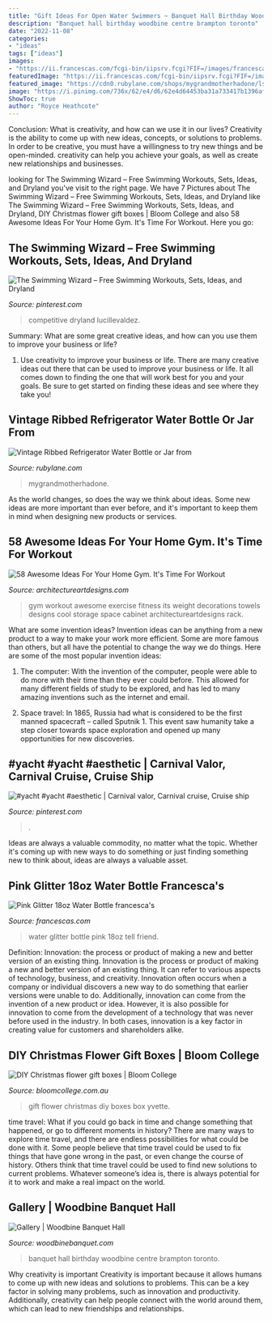 ```yaml
---
title: "Gift Ideas For Open Water Swimmers ~ Banquet Hall Birthday Woodbine Centre Brampton Toronto"
description: "Banquet hall birthday woodbine centre brampton toronto"
date: "2022-11-08"
categories:
- "ideas"
tags: ["ideas"]
images:
- "https://ii.francescas.com/fcgi-bin/iipsrv.fcgi?FIF=/images/francescascollections/source/Gifts/F138189_gift-cl.tif&amp;wid=960&amp;cvt=jpeg"
featuredImage: "https://ii.francescas.com/fcgi-bin/iipsrv.fcgi?FIF=/images/francescascollections/source/Gifts/F138189_gift-cl.tif&amp;wid=960&amp;cvt=jpeg"
featured_image: "https://cdn0.rubylane.com/shops/mygrandmotherhadone/ls004515.1L.jpg"
image: "https://i.pinimg.com/736x/62/e4/d6/62e4d64453ba31a733417b1396afebd8.jpg"
ShowToc: true
author: "Royce Heathcote"
---
```



Conclusion: What is creativity, and how can we use it in our lives?
Creativity is the ability to come up with new ideas, concepts, or solutions to problems. In order to be creative, you must have a willingness to try new things and be open-minded. creativity can help you achieve your goals, as well as create new relationships and businesses.

	

		
looking for The Swimming Wizard – Free Swimming Workouts, Sets, Ideas, and Dryland you've visit to the right page. We have 7 Pictures about The Swimming Wizard – Free Swimming Workouts, Sets, Ideas, and Dryland like The Swimming Wizard – Free Swimming Workouts, Sets, Ideas, and Dryland, DIY Christmas flower gift boxes | Bloom College and also 58 Awesome Ideas For Your Home Gym. It&#039;s Time For Workout. Here you go:
		
    
## The Swimming Wizard – Free Swimming Workouts, Sets, Ideas, And Dryland

<img loading=lazy src="https://i.pinimg.com/736x/9c/4c/39/9c4c397ef0b7024e63a1055807c6e4c4.jpg" onerror="this.onerror=null;this.src='https://tse2.mm.bing.net/th?id=OIP.hbxY_nTW-2zaL9CvnnnkaQHaJ3&amp;pid=15.1';" alt="The Swimming Wizard – Free Swimming Workouts, Sets, Ideas, and Dryland">

_Source: pinterest.com_

>competitive dryland lucillevaldez. 

	

Summary: What are some great creative ideas, and how can you use them to improve your business or life?
1. Use creativity to improve your business or life.
There are many creative ideas out there that can be used to improve your business or life. It all comes down to finding the one that will work best for you and your goals. Be sure to get started on finding these ideas and see where they take you!

    
## Vintage Ribbed Refrigerator Water Bottle Or Jar From

<img loading=lazy src="https://cdn0.rubylane.com/shops/mygrandmotherhadone/ls004515.1L.jpg" onerror="this.onerror=null;this.src='https://tse4.mm.bing.net/th?id=OIP.2MaDsE21crp9Xw1P65eaWQHaHa&amp;pid=15.1';" alt="Vintage Ribbed Refrigerator Water Bottle or Jar from">

_Source: rubylane.com_

>mygrandmotherhadone. 

	

As the world changes, so does the way we think about ideas. Some new ideas are more important than ever before, and it's important to keep them in mind when designing new products or services.

    
## 58 Awesome Ideas For Your Home Gym. It&#039;s Time For Workout

<img loading=lazy src="http://www.architectureartdesigns.com/wp-content/uploads/2013/04/ArchitectureArtDesigns-4011.jpg" onerror="this.onerror=null;this.src='https://tse3.mm.bing.net/th?id=OIP._Vf7oCuqOHDKRJ1CtoAzVQHaFI&amp;pid=15.1';" alt="58 Awesome Ideas For Your Home Gym. It&#039;s Time For Workout">

_Source: architectureartdesigns.com_

>gym workout awesome exercise fitness its weight decorations towels designs cool storage space cabinet architectureartdesigns rack. 

	

What are some invention ideas?
Invention ideas can be anything from a new product to a way to make your work more efficient. Some are more famous than others, but all have the potential to change the way we do things. Here are some of the most popular invention ideas: 
1) The computer: With the invention of the computer, people were able to do more with their time than they ever could before. This allowed for many different fields of study to be explored, and has led to many amazing inventions such as the internet and email.

2) Space travel: In 1865, Russia had what is considered to be the first manned spacecraft – called Sputnik 1. This event saw humanity take a step closer towards space exploration and opened up many opportunities for new discoveries.

    
## #yacht #yacht #aesthetic | Carnival Valor, Carnival Cruise, Cruise Ship

<img loading=lazy src="https://i.pinimg.com/736x/62/e4/d6/62e4d64453ba31a733417b1396afebd8.jpg" onerror="this.onerror=null;this.src='https://tse3.mm.bing.net/th?id=OIP.v4IdMH25G0bNcxBjQdHWuQHaHa&amp;pid=15.1';" alt="#yacht #yacht #aesthetic | Carnival valor, Carnival cruise, Cruise ship">

_Source: pinterest.com_

>. 

	

Ideas are always a valuable commodity, no matter what the topic. Whether it's coming up with new ways to do something or just finding something new to think about, ideas are always a valuable asset.

    
## Pink Glitter 18oz Water Bottle Francesca&#039;s

<img loading=lazy src="https://ii.francescas.com/fcgi-bin/iipsrv.fcgi?FIF=/images/francescascollections/source/Gifts/F138189_gift-cl.tif&amp;wid=960&amp;cvt=jpeg" onerror="this.onerror=null;this.src='https://tse4.mm.bing.net/th?id=OIP.sEHtkXS394YzzalCkxtrLwHaLH&amp;pid=15.1';" alt="Pink Glitter 18oz Water Bottle francesca&#039;s">

_Source: francescas.com_

>water glitter bottle pink 18oz tell friend. 

	

Definition: Innovation: the process or product of making a new and better version of an existing thing.
Innovation is the process or product of making a new and better version of an existing thing. It can refer to various aspects of technology, business, and creativity. Innovation often occurs when a company or individual discovers a new way to do something that earlier versions were unable to do. Additionally, innovation can come from the invention of a new product or idea. However, it is also possible for innovation to come from the development of a technology that was never before used in the industry. In both cases, innovation is a key factor in creating value for customers and shareholders alike.

    
## DIY Christmas Flower Gift Boxes | Bloom College

<img loading=lazy src="https://bloomcollege.com.au/wp-content/uploads/2013/12/IMG_0296.jpg" onerror="this.onerror=null;this.src='https://tse3.mm.bing.net/th?id=OIP.zpn1whcOkO0hVHOaCKs-7gHaJ6&amp;pid=15.1';" alt="DIY Christmas flower gift boxes | Bloom College">

_Source: bloomcollege.com.au_

>gift flower christmas diy boxes box yvette. 

	

time travel: What if you could go back in time and change something that happened, or go to different moments in history?
There are many ways to explore time travel, and there are endless possibilities for what could be done with it. Some people believe that time travel could be used to fix things that have gone wrong in the past, or even change the course of history. Others think that time travel could be used to find new solutions to current problems. Whatever someone’s idea is, there is always potential for it to work and make a real impact on the world.

    
## Gallery | Woodbine Banquet Hall

<img loading=lazy src="https://www.woodbinebanquet.com/wp-content/uploads/2015/03/birthday-party-banquet-hall.jpg" onerror="this.onerror=null;this.src='https://tse4.mm.bing.net/th?id=OIP.H_tZwUiYF7Q80TCCKEuhwgHaDW&amp;pid=15.1';" alt="Gallery | Woodbine Banquet Hall">

_Source: woodbinebanquet.com_

>banquet hall birthday woodbine centre brampton toronto. 

	

Why creativity is important
Creativity is important because it allows humans to come up with new ideas and solutions to problems. This can be a key factor in solving many problems, such as innovation and productivity. Additionally, creativity can help people connect with the world around them, which can lead to new friendships and relationships.

